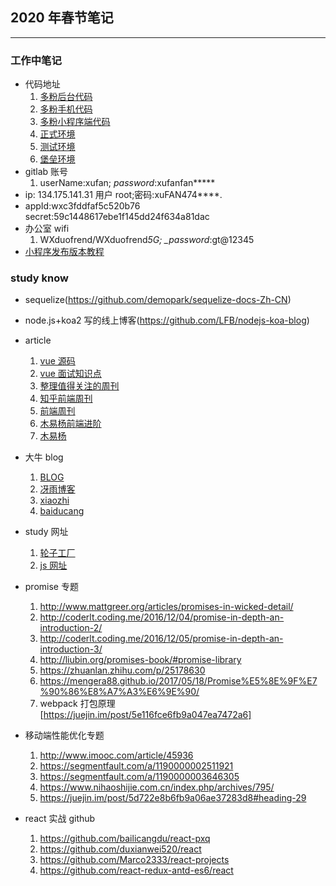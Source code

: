 ## 2020 年春节笔记

---

### 工作中笔记

- 代码地址
  1.  [多粉后台代码](http://gitlab.duofee.com/GT-Dev/Mall/mall_web.git)
  2.  [多粉手机代码](https://gitlab.deeptel.com.cn/GT-Dev/Mall/mall-new-web)
  3.  [多粉小程序端代码](https://gitlab.deeptel.com.cn/GT-Dev/Mall/mall_applet)
  4.  [正式环境](https://www.duofriend.com/)
  5.  [测试环境](https://login.deeptel.com.cn/jsp/login/login.jsp)
  6.  [堡垒环境](https://nblogin.deeptel.com.cn/jsp/login/login.jsp)
- gitlab 账号
  1. userName:xufan; _password_:xufanfan**\***
- ip: 134.175.141.31 用户 root;密码:xuFAN474\*\*\*\*.
- appId:wxc3fddfaf5c520b76 secret:59c1448617ebe1f145dd24f634a81dac
- 办公室 wifi
  1. WXduofrend/WXduofrend*5G; \_password*:gt@12345
- [小程序发布版本教程](https://gitlab.deeptel.com.cn/GT-Dev/Basics/WeChat/Doc/wikis/%E5%B0%8F%E7%A8%8B%E5%BA%8F%E4%B8%8A%E4%BC%A0%E6%A8%A1%E6%9D%BFapi)

### study know

- sequelize(https://github.com/demopark/sequelize-docs-Zh-CN)
- node.js+koa2 写的线上博客(https://github.com/LFB/nodejs-koa-blog)
- article
  1.  [vue 源码](https://zhuanlan.zhihu.com/p/86563729)
  2.  [vue 面试知识点](https://zhuanlan.zhihu.com/p/71229672)
  3.  [整理值得关注的周刊](https://github.com/huixisheng/FE-Weekly)
  4.  [知乎前端周刊](https://zhuanlan.zhihu.com/feweekly)
  5.  [前端周刊](https://frontend-weekly.com/2019/phase-41.html)
  6.  [木易杨前端进阶](https://muyiy.cn/blog/)
  7.  [木易杨](https://github.com/Advanced-Frontend/Daily-Interview-Question)
- 大牛 blog
  1.  [BLOG](https://github.com/wanqihua/blog)
  2.  [冴雨博客](https://github.com/mqyqingfeng/Blog)
  3.  [xiaozhi](https://github.com/qq449245884/xiaozhi)
  4.  [baiducang](https://github.com/bailicangdu)
- study 网址
  1. [轮子工厂](http://www.wheelsfactory.cn/#/home)
  2. [js 网址](http://www.conardli.top/docs/JavaScript/)
- promise 专题

  1. http://www.mattgreer.org/articles/promises-in-wicked-detail/
  2. http://coderlt.coding.me/2016/12/04/promise-in-depth-an-introduction-2/
  3. http://coderlt.coding.me/2016/12/05/promise-in-depth-an-introduction-3/
  4. http://liubin.org/promises-book/#promise-library
  5. https://zhuanlan.zhihu.com/p/25178630
  6. https://mengera88.github.io/2017/05/18/Promise%E5%8E%9F%E7%90%86%E8%A7%A3%E6%9E%90/
  7. webpack 打包原理[https://juejin.im/post/5e116fce6fb9a047ea7472a6]

- 移动端性能优化专题

  1. http://www.imooc.com/article/45936
  2. https://segmentfault.com/a/1190000002511921
  3. https://segmentfault.com/a/1190000003646305
  4. https://www.nihaoshijie.com.cn/index.php/archives/795/
  5. https://juejin.im/post/5d722e8b6fb9a06ae37283d8#heading-29

- react 实战 github
  1. https://github.com/bailicangdu/react-pxq
  2. https://github.com/duxianwei520/react
  3. https://github.com/Marco2333/react-projects
  4. https://github.com/react-redux-antd-es6/react
